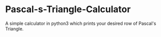 # Pascal-s-Triangle-Calculator
A simple calculator in python3 which prints your desired row of Pascal's Triangle.
